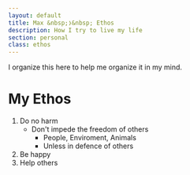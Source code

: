 ```yaml
---
layout: default
title: Max &nbsp;❭&nbsp; Ethos
description: How I try to live my life
section: personal
class: ethos
---
```


<div class="article" markdown="1">
I organize this here to help me organize it in my mind.

# My Ethos
1. Do no harm
    * Don't impede the freedom of others
        * People, Enviroment, Animals
        * Unless in defence of others
2. Be happy
3. Help others

</div>
